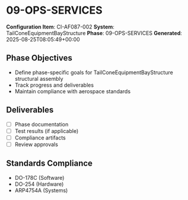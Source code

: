 # 09-OPS-SERVICES

**Configuration Item**: CI-AF087-002
**System**: TailConeEquipmentBayStructure
**Phase**: 09-OPS-SERVICES
**Generated**: 2025-08-25T08:05:49+00:00

## Phase Objectives
- Define phase-specific goals for TailConeEquipmentBayStructure structural assembly
- Track progress and deliverables
- Maintain compliance with aerospace standards

## Deliverables
- [ ] Phase documentation
- [ ] Test results (if applicable)
- [ ] Compliance artifacts
- [ ] Review approvals

## Standards Compliance
- DO-178C (Software)
- DO-254 (Hardware)
- ARP4754A (Systems)

